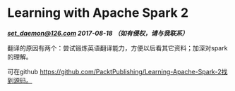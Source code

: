 # Learning with Apache Spark 2

***set_daemon@126.com   2017-08-18  （如有侵权，请与我联系）***

翻译的原因有两个：尝试锻炼英语翻译能力，方便以后看其它资料；加深对spark的理解。

可在github https://github.com/PacktPublishing/Learning-Apache-Spark-2找到源码。




































